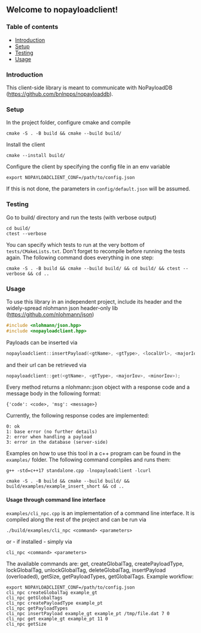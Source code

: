 ## Welcome to nopayloadclient!
### Table of contents
* [Introduction](#introduction)
* [Setup](#setup)
* [Testing](#testing)
* [Usage](#usage)

### Introduction
This client-side library is meant to communicate with
NoPayloadDB (https://github.com/bnlnpps/nopayloaddb).

### Setup
In the project folder, configure cmake and compile
```shell
cmake -S . -B build && cmake --build build/
```
Install the client
```shell
cmake --install build/
```
Configure the client by specifying the config file in
an env variable
```
export NOPAYLOADCLIENT_CONF=/path/to/config.json
```
If this is not done, the parameters in ```config/default.json``` will
be assumed.

### Testing
Go to build/ directory and run the tests (with verbose output)
```
cd build/
ctest --verbose
```
You can specify which tests to run at the very bottom of
```tests/CMakeLists.txt```. Don't forget to recompile before
running the tests again. The following command does everything
in one step:
```
cmake -S . -B build && cmake --build build/ && cd build/ && ctest --verbose && cd ..
```

### Usage
To use this library in an independent project, include its
header and the widely-spread nlohmann json header-only lib
(https://github.com/nlohmann/json)
```c
#include <nlohmann/json.hpp>
#include <nopayloadclient.hpp>
```
Payloads can be inserted via
```c
nopayloadclient::insertPayload(<gtName>, <gtType>, <localUrl>, <majorIov>, <minorIov>);
```
and their url can be retrieved via
```c
nopayloadclient::get(<gtName>, <gtType>, <majorIov>, <minorIov>);
```
Every method returns a nlohmann::json object with a response code and a
message body in the  following format:
```
{'code': <code>, 'msg': <message>}
```
Currently, the following response codes are implemented:
```
0: ok
1: base error (no further details)
2: error when handling a payload
3: error in the database (server-side)
```
Examples on how to use this tool in a c++ program can be found in the ```examples/```
folder. The following command compiles and runs them:
```
g++ -std=c++17 standalone.cpp -lnopayloadclient -lcurl
```

```
cmake -S . -B build && cmake --build build/ && build/examples/example_insert_short && cd ..
```

#### Usage through command line interface
```examples/cli_npc.cpp``` is an implementation of a command line interface.
It is compiled along the rest of the project and can be run via 
```shell
./build/examples/cli_npc <command> <parameters>
```
or - if installed - simply via
```shell
cli_npc <command> <parameters>
```
The available commands are: get, createGlobalTag, createPayloadType, lockGlobalTag,
unlockGlobalTag, deleteGlobalTag, insertPayload (overloaded), getSize,
getPayloadTypes, getGlobalTags. Example workflow:
```shell
export NOPAYLOADCLIENT_CONF=/path/to/config.json
cli_npc createGlobalTag example_gt
cli_npc getGlobalTags
cli_npc createPayloadType example_pt
cli_npc getPayloadTypes
cli_npc insertPayload example_gt example_pt /tmp/file.dat 7 0
cli_npc get example_gt example_pt 11 0
cli_npc getSize
```
